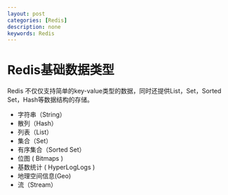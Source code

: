 ```yaml
---
layout: post
categories: [Redis]
description: none
keywords: Redis
---
```

# Redis基础数据类型
Redis 不仅仅支持简单的key-value类型的数据，同时还提供List，Set，Sorted Set，Hash等数据结构的存储。
- 字符串（String）
- 散列（Hash）
- 列表（List）
- 集合（Set）
- 有序集合（Sorted Set）
- 位图 ( Bitmaps )
- 基数统计 ( HyperLogLogs )
- 地理空间信息(Geo)
- 流（Stream）
